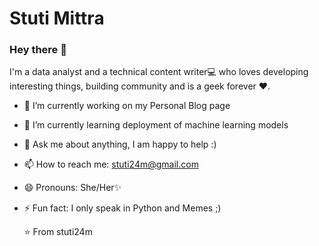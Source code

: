 # Stuti Mittra

### Hey there 👋
I'm a data analyst and a technical content writer💻 who loves developing interesting things, building community and is a geek forever ❤.


- 🔭 I’m currently working on my Personal Blog page
- 🌱 I’m currently learning deployment of machine learning models 
- 💬 Ask me about anything, I am happy to help :)
- 📫 How to reach me: stuti24m@gmail.com
- 😄 Pronouns: She/Her✨
- ⚡ Fun fact: I only speak in Python and Memes ;)




   ⭐ From stuti24m 
